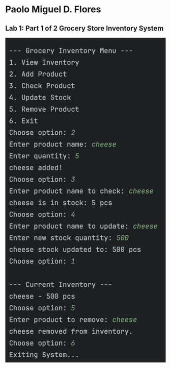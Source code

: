 # Paolo Miguel D. Flores
## Lab 1: Part 1 of 2 Grocery Store Inventory System
![screenshot](screenshotnew.png)
